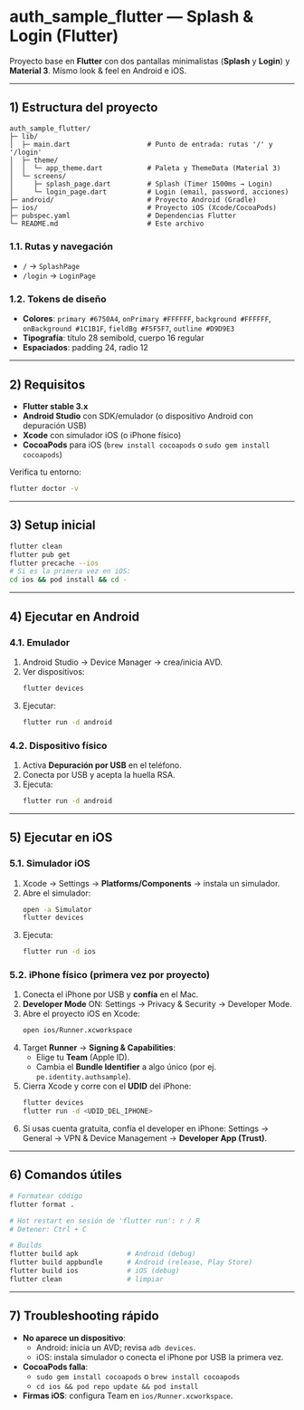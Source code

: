 # auth_sample_flutter — Splash & Login (Flutter)

Proyecto base en **Flutter** con dos pantallas minimalistas (**Splash** y **Login**) y **Material 3**. Mismo look & feel en Android e iOS.

---

## 1) Estructura del proyecto

```
auth_sample_flutter/
├─ lib/
│  ├─ main.dart                   # Punto de entrada: rutas '/' y '/login'
│  ├─ theme/
│  │  └─ app_theme.dart           # Paleta y ThemeData (Material 3)
│  └─ screens/
│     ├─ splash_page.dart         # Splash (Timer 1500ms → Login)
│     └─ login_page.dart          # Login (email, password, acciones)
├─ android/                       # Proyecto Android (Gradle)
├─ ios/                           # Proyecto iOS (Xcode/CocoaPods)
├─ pubspec.yaml                   # Dependencias Flutter
└─ README.md                      # Este archivo
```

### 1.1. Rutas y navegación
- `/` → `SplashPage`
- `/login` → `LoginPage`

### 1.2. Tokens de diseño
- **Colores**: `primary #6750A4`, `onPrimary #FFFFFF`, `background #FFFFFF`, `onBackground #1C1B1F`, `fieldBg #F5F5F7`, `outline #D9D9E3`
- **Tipografía**: título 28 semibold, cuerpo 16 regular
- **Espaciados**: padding 24, radio 12

---

## 2) Requisitos

- **Flutter stable 3.x**
- **Android Studio** con SDK/emulador (o dispositivo Android con depuración USB)
- **Xcode** con simulador iOS (o iPhone físico)
- **CocoaPods** para iOS (`brew install cocoapods` o `sudo gem install cocoapods`)

Verifica tu entorno:
```bash
flutter doctor -v
```

---

## 3) Setup inicial

```bash
flutter clean
flutter pub get
flutter precache --ios
# Si es la primera vez en iOS:
cd ios && pod install && cd -
```

---

## 4) Ejecutar en Android

### 4.1. Emulador
1. Android Studio → Device Manager → crea/inicia AVD.
2. Ver dispositivos:
    ```bash
    flutter devices
    ```
3. Ejecutar:
    ```bash
    flutter run -d android
    ```

### 4.2. Dispositivo físico
1. Activa **Depuración por USB** en el teléfono.
2. Conecta por USB y acepta la huella RSA.
3. Ejecuta:
    ```bash
    flutter run -d android
    ```

---

## 5) Ejecutar en iOS

### 5.1. Simulador iOS
1. Xcode → Settings → **Platforms/Components** → instala un simulador.
2. Abre el simulador:
    ```bash
    open -a Simulator
    flutter devices
    ```
3. Ejecuta:
    ```bash
    flutter run -d ios
    ```

### 5.2. iPhone físico (primera vez por proyecto)
1. Conecta el iPhone por USB y **confía** en el Mac.
2. **Developer Mode** ON: Settings → Privacy & Security → Developer Mode.
3. Abre el proyecto iOS en Xcode:
    ```bash
    open ios/Runner.xcworkspace
    ```
4. Target **Runner** → **Signing & Capabilities**:
   - Elige tu **Team** (Apple ID).
   - Cambia el **Bundle Identifier** a algo único (por ej. `pe.identity.authsample`).
5. Cierra Xcode y corre con el **UDID** del iPhone:
    ```bash
    flutter devices
    flutter run -d <UDID_DEL_IPHONE>
    ```
6. Si usas cuenta gratuita, confía el developer en iPhone:
   Settings → General → VPN & Device Management → **Developer App (Trust)**.

---

## 6) Comandos útiles

```bash
# Formatear código
flutter format .

# Hot restart en sesión de 'flutter run': r / R
# Detener: Ctrl + C

# Builds
flutter build apk            # Android (debug)
flutter build appbundle      # Android (release, Play Store)
flutter build ios            # iOS (debug)
flutter clean                # limpiar
```

---

## 7) Troubleshooting rápido

- **No aparece un dispositivo**:
  - Android: inicia un AVD; revisa `adb devices`.
  - iOS: instala simulador o conecta el iPhone por USB la primera vez.
- **CocoaPods falla**:
  - `sudo gem install cocoapods` o `brew install cocoapods`
  - `cd ios && pod repo update && pod install`
- **Firmas iOS**: configura Team en `ios/Runner.xcworkspace`.

